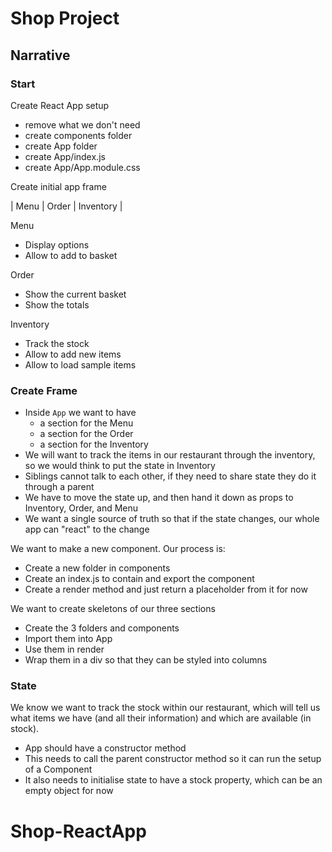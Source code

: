 # Shop Project

## Narrative

### Start

Create React App setup

- remove what we don't need
- create components folder
- create App folder
- create App/index.js
- create App/App.module.css

Create initial app frame

| Menu | Order | Inventory |

Menu

- Display options
- Allow to add to basket

Order

- Show the current basket
- Show the totals

Inventory

- Track the stock
- Allow to add new items
- Allow to load sample items

### Create Frame

- Inside `App` we want to have
  - a section for the Menu
  - a section for the Order
  - a section for the Inventory
- We will want to track the items in our restaurant through the inventory, so we would think to put the state in Inventory
- Siblings cannot talk to each other, if they need to share state they do it through a parent
- We have to move the state up, and then hand it down as props to Inventory, Order, and Menu
- We want a single source of truth so that if the state changes, our whole app can "react" to the change

We want to make a new component. Our process is:

- Create a new folder in components
- Create an index.js to contain and export the component
- Create a render method and just return a placeholder from it for now

We want to create skeletons of our three sections

- Create the 3 folders and components
- Import them into App
- Use them in render
- Wrap them in a div so that they can be styled into columns

### State

We know we want to track the stock within our restaurant, which will tell us what items we have (and all their information) and which are available (in stock).

- App should have a constructor method
- This needs to call the parent constructor method so it can run the setup of a Component
- It also needs to initialise state to have a stock property, which can be an empty object for now
# Shop-ReactApp
